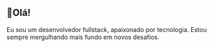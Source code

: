 
## 👋Olá! 


Eu sou um desenvolvedor fullstack, apaixonado por tecnologia. Estou sempre mergulhando mais fundo em novos desafios.


